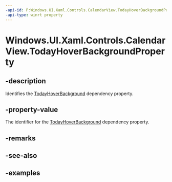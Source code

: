 ```yaml
---
-api-id: P:Windows.UI.Xaml.Controls.CalendarView.TodayHoverBackgroundProperty
-api-type: winrt property
---
```


# Windows.UI.Xaml.Controls.CalendarView.TodayHoverBackgroundProperty

<!--
public static Windows.UI.Xaml.DependencyProperty TodayHoverBackgroundProperty { get; }
-->


## -description

Identifies the [TodayHoverBackground](calendarview_todayhoverbackground.md) dependency property.

## -property-value

The identifier for the [TodayHoverBackground](calendarview_todayhoverbackground.md) dependency property.

## -remarks

## -see-also

## -examples


